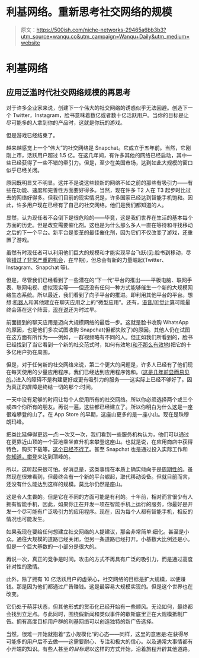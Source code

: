 # 利基网络。重新思考社交网络的规模

> 原文：<https://500ish.com/niche-networks-29465a6bb3b3?utm_source=wanqu.co&utm_campaign=Wanqu+Daily&utm_medium=website>



# 利基网络

## 应用泛滥时代社交网络规模的再思考

对于许多企业家来说，创建下一个伟大的社交网络的诱惑似乎无法回避。创造下一个 Twitter，Instagram，脸书意味着数亿或者数十亿活跃用户。当你的目标是让尽可能多的人拿到你的产品时，这就是你玩的游戏。

但是游戏已经结束了。

越来越感觉上一个“伟大”的社交网络是 Snapchat。它成立于五年前。当然，它刚刚上市，活跃用户超过 1.5 亿。在这几年间，有许多其他的网络已经启动，其中一些已经获得了一些不错的牵引力。但是，至少在美国市场，达到如此大规模的窗口似乎已经关闭。

原因既明显又不明显。这并不是说这些较新的网络不如之前的那些有吸引力——有些在功能、速度和完善性方面要好得多。当然，现在许多 T2 人在 T3 起步时比过去的网络好得多。但我们目前的现实情况是，许多国家已经达到智能手机饱和。因此，许多用户现在已经有了自己的社交网络。他们是我们都知道的人。

显然，认为现任者不会倒下是很危险的——毕竟，这是我们世界在生活的基本每个方面的历史。但是改变需要催化剂。这也是为什么那么多人一直在等待和寻找移动之后的下一个平台。新平台是变革的最佳催化剂，因为它们不仅改变了游戏，还重置了游戏。

虽然有时现任者可以利用他们巨大的规模和才能实现平台飞跃(见:脸书到移动，尽管[错过了非常严重的机会](http://parislemon.com/post/31358473343/betting-completely-on-html5-is-one-of-the-if-not)，[在](https://techcrunch.com/2012/09/11/mark-zuckerberg-our-biggest-mistake-with-mobile-was-betting-too-much-on-html5/)早期)，但总会有新的力量崛起(Twitter、Instagram、Snapchat 等)。

但是，尽管我们已经看到了一些潜在的“下一代”平台的推出——平板电脑、联网手表、联网电视、虚拟现实等——但还没有任何一种方式能够催生一个新的大规模网络生态系统。所以最近，我们看到了向子平台的推进。即利用其他平台的平台。想想:[机器人](/a-chicken-in-every-bot-6393516068b9)和其他建立在聊天应用之上的“微型应用”。还有，[语音/听觉计算](/the-voice-28dd9a7ef462)可能最终会落在这个阵营，[现在说](/computing-in-concert-679e68c14b8a)还为时过早。

前面提到的聊天应用是迈向大规模网络的最后一步。这就是脸书收购 WhatsApp 的原因，也是他们多次试图收购 Snapchat(但都失败了)的原因。其他人仍在试图在这方面有所作为——例如，一群视频略有不同的人。但正如我们所看到的，脸书已经找到了当它看到一个新的社交范式时，如何有效地([和不那么有效地](/chatshat-c8620979f98b))把它的十多亿用户扔在周围。

但是，对于任何新的社交网络来说，第二个更大的问题是，许多人已经有了他们现在每天使用的少量应用程序。我们已经达到应用程序饱和。([这是几年前显而易见的](https://techcrunch.com/2011/03/05/the-app-wall/)。)进入的障碍不是构建更好或更有吸引力的服务——这实际上已经不够好了。因为真正的屏障是终结一切的那个:时间。

一天中没有足够的时间让每个人使用所有的社交网络。所以你必须选择两个或三个或四个你所有的朋友。再说一遍，这些都已经建立了。所以你明白为什么这是一座很难攀登的山了。在 App Store 的早期，这座山更多的是一座小山。现在是珠穆朗玛峰。

把类比延伸得更远一点:一次又一次，我们看到一些服务机构认为，他们可以通过在更靠近山顶的一个营地乘坐直升机来攀登这座山。也就是说，在应用商店中获得特色，购买下载等。[这个已经不行了](/avoid-the-feature-f031a42e9e71)。甚至 Snapchat 也是通过投入实际工作和[你知道，攀登](https://www.appannie.com/en/apps/ios/app/snapchat/)来达到顶峰的。

所以，这听起来很可怕。好消息是，这类事情在本质上确实倾向于是[周期性的](https://techcrunch.com/2010/05/01/the-internet-is-cyclical/)。虽然现在很难看到，但最终会有一个新的平台崛起，取代移动设备。但就目前而言，还没有什么能达到这样的规模。莫比尔仍然是座山。

这是令人生畏的。但是它在不同的方面可能是有利的。十年前，相对而言很少有人拥有智能手机，因此，如果你正在开发一项在智能手机上运行的服务，你最好是开发一个尽可能有广泛吸引力的应用程序。现在，因为每个人都有智能手机，相反的情况也可能发生。

如果我现在要给任何想建立社交网络的人提建议，那会非常简单:细化。甚至是小众。通往大规模的道路已经关闭，但另一条道路已经打开。小基数大比例还是小。但是一个巨大基数的一小部分是很大的。

再说一次，真正的竞争是时间。攻击的方式不再具有广泛的吸引力，而是通过高度针对性的激情。

此外，除了拥有 10 亿活跃用户的虚荣心，社交网络的目标是扩大规模，以便赚钱。那是因为他们都通过广告赚钱。这是最容易大规模实现的。但是这个世界也在改变。

它仍处于萌芽状态，但其他形式的货币化已经开始有一些顺风。无论如何，最终都会找到立足点。与此同时，围绕假新闻和类似事件的歇斯底里正在大规模抵制广告。拥有高度目标用户群的利基网络可以创造独特的新广告选择。

当然，很难一开始就抱着“去小规模化”的心态——同样，这里的意思是:在获得尽可能多的用户后不去做——这需要耐心、专注和极大的信心。以及通常大事情都有小开端的知识。有些人甚至*的目标是*以这样的方式开始，沿着旅程开辟其他道路。

